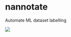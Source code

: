 # nannotate
Automate ML dataset labelling

![](https://raw.githubusercontent.com/timkpaine/nannotate/master/docs/demo.gif)
